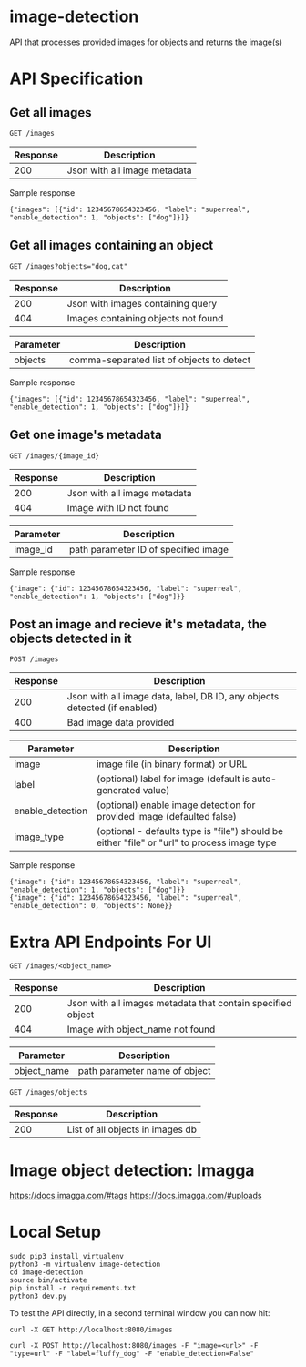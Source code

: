 # image-detection
API that processes provided images for objects and returns the image(s)


# API Specification

## Get all images
```
GET /images
```
Response | Description
---------|------------
200      | Json with all image metadata

Sample response
```
{"images": [{"id": 12345678654323456, "label": "superreal", "enable_detection": 1, "objects": ["dog"]}]}
```

## Get all images containing an object
```
GET /images?objects="dog,cat"
```
Response | Description
---------|------------
200      | Json with images containing query
404      | Images containing objects not found

Parameter | Description
----------|-------------
objects   | comma-separated list of objects to detect

Sample response
```
{"images": [{"id": 12345678654323456, "label": "superreal", "enable_detection": 1, "objects": ["dog"]}]}
```

## Get one image's metadata
```
GET /images/{image_id}
```
Response | Description
---------|------------
200      | Json with all image metadata
404      | Image with ID not found

Parameter | Description
----------|-------------
image_id  | path parameter ID of specified image

Sample response
```
{"image": {"id": 12345678654323456, "label": "superreal", "enable_detection": 1, "objects": ["dog"]}}
```

## Post an image and recieve it's metadata, the objects detected in it
```
POST /images
```
Response | Description
---------|------------
200      | Json with all image data, label, DB ID, any objects detected (if enabled)
400      | Bad image data provided

Parameter            | Description
---------------------|-------------
image                | image file (in binary format) or URL
label                | (optional) label for image (default is auto-generated value)
enable_detection     | (optional) enable image detection for provided image (defaulted false)
image_type           | (optional - defaults type is "file") should be either "file" or "url" to process image type

Sample response
```
{"image": {"id": 12345678654323456, "label": "superreal", "enable_detection": 1, "objects": ["dog"]}}
{"image": {"id": 12345678654323456, "label": "superreal", "enable_detection": 0, "objects": None}}
```

# Extra API Endpoints For UI

```
GET /images/<object_name>
```
Response | Description
---------|------------
200      | Json with all images metadata that contain specified object
404      | Image with object_name not found

Parameter   | Description
------------|-------------
object_name  | path parameter name of object

```
GET /images/objects
```
Response | Description
---------|------------
200      | List of all objects in images db


# Image object detection: Imagga

https://docs.imagga.com/#tags
https://docs.imagga.com/#uploads



# Local Setup

```
sudo pip3 install virtualenv
python3 -m virtualenv image-detection
cd image-detection
source bin/activate
pip install -r requirements.txt
python3 dev.py
```

To test the API directly, in a second terminal window you can now hit:
```
curl -X GET http://localhost:8080/images

curl -X POST http://localhost:8080/images -F "image=<url>" -F "type=url" -F "label=fluffy_dog" -F "enable_detection=False"
```

